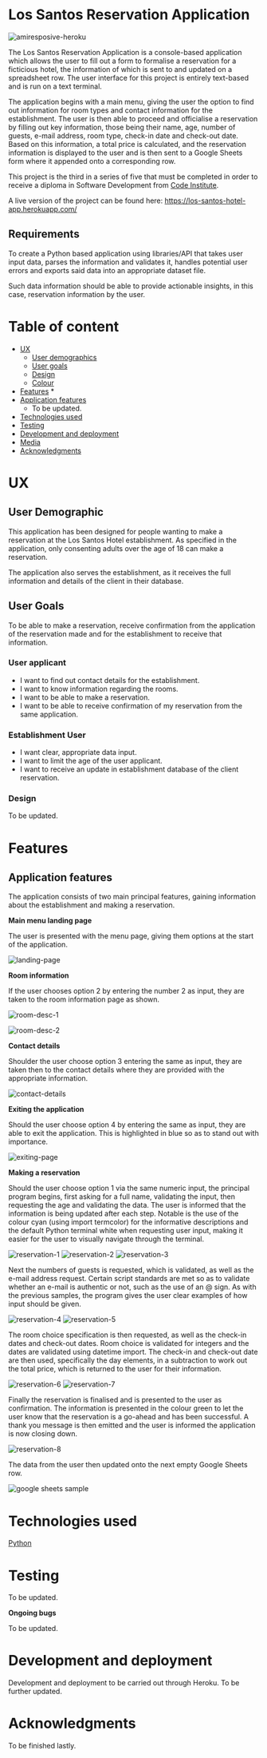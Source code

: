 # Los Santos Reservation Application

![amiresposive-heroku](https://user-images.githubusercontent.com/78651133/178527987-096bc711-4a41-4b6a-8833-ec15ac4e4a9a.jpg)

The Los Santos Reservation Application is a console-based application which allows the user to fill out a form to formalise a reservation for a ficticious hotel, the information of which is sent to and updated on a spreadsheet row. The user interface for this project is entirely text-based and is run on a text terminal.

The application begins with a main menu, giving the user the option to find out information for room types and contact information for the establishment. The user is then able to proceed and officialise a reservation by filling out key information, those being their name, age, number of guests, e-mail address, room type, check-in date and check-out date. Based on this information, a total price is calculated, and the reservation information is displayed to the user and is then sent to a Google Sheets form where it appended onto a corresponding row. 

This project is the third in a series of five that must be completed in order to receive a diploma in Software Development from [Code Institute](https://codeinstitute.net/global/full-stack-software-development-diploma/?utm_term=code%20institute&utm_campaign=CI+-+ROW+-+Search+-+Brand&utm_source=adwords&utm_medium=ppc&hsa_acc=8983321581&hsa_cam=15207113220&hsa_grp=130324141420&hsa_ad=581817633110&hsa_src=g&hsa_tgt=aud-1602480256028:kwd-319867646331&hsa_kw=code%20institute&hsa_mt=e&hsa_net=adwords&hsa_ver=3&gclid=CjwKCAjwt7SWBhAnEiwAx8ZLaiysHOvTv_fv50_dJV1M0VQ97gpB6x147RSwbBFnIgYEorNXsoXm9RoCMq8QAvD_BwE). 

A live version of the project can be found here: https://los-santos-hotel-app.herokuapp.com/

## **Requirements**

To create a Python based application using libraries/API that takes user input data, parses the information and validates it, handles potential user errors and exports said data into an appropriate dataset file. 

Such data information should be able to provide actionable insights, in this case, reservation information by the user.

# Table of content

* [UX](#ux)
     * [User demographics](#user-demographic)
     * [User goals](#user-goals)
     * [Design](#design)
     * [Colour](#colour)
* [Features](#features)
     * 
* [Application features](#application-features)
     * To be updated.
* [Technologies used](#technologies-used)
* [Testing](#testing)
* [Development and deployment](#development-and-deployment)
* [Media](#media)
* [Acknowledgments](#acknowledgments)

# UX 

## **User Demographic**

This application has been designed for people wanting to make a reservation at the Los Santos Hotel establishment. As specified in the application, only consenting adults over the age of 18 can make a reservation. 

The application also serves the establishment, as it receives the full information and details of the client in their database.

## **User Goals**

To be able to make a reservation, receive confirmation from the application of the reservation made and for the establishment to receive that information.

### **User applicant**

* I want to find out contact details for the establishment.
* I want to know information regarding the rooms.
* I want to be able to make a reservation.
* I want to be able to receive confirmation of my reservation from the same application.

### **Establishment User**

* I want clear, appropriate data input.
* I want to limit the age of the user applicant.
* I want to receive an update in establishment database of the client reservation.

### **Design**

To be updated.

# Features

## **Application features**

The application consists of two main principal features, gaining information about the establishment and making a reservation.

**Main menu landing page**

The user is presented with the menu page, giving them options at the start of the application.

![landing-page](https://user-images.githubusercontent.com/78651133/178565073-44b590f7-c6a7-4eee-b7cf-30c7eb945f0d.jpg)

**Room information**

If the user chooses option 2 by entering the number 2 as input, they are taken to the room information page as shown. 

![room-desc-1](https://user-images.githubusercontent.com/78651133/178565173-94b68844-c426-4964-8eb5-fa31a545e6ed.jpg)

![room-desc-2](https://user-images.githubusercontent.com/78651133/178565198-c5f7d334-685d-4be2-9074-352943a2eb16.jpg)

**Contact details**

Shoulder the user choose option 3 entering the same as input, they are taken then to the contact details where they are provided with the appropriate information.

![contact-details](https://user-images.githubusercontent.com/78651133/178566398-53f50769-adaa-4e4c-8b6c-e9194b9e0b9f.jpg)

**Exiting the application**

Should the user choose option 4 by entering the same as input, they are able to exit the application. This is highlighted in blue so as to stand out with importance.

![exiting-page](https://user-images.githubusercontent.com/78651133/178566455-c38d6ebc-2aab-49bc-96bf-6445ba46121b.jpg)

**Making a reservation**

Should the user choose option 1 via the same numeric input, the principal program begins, first asking for a full name, validating the input, then requesting the age and validating the data. The user is informed that the information is being updated after each step. Notable is the use of the colour cyan (using import termcolor) for the informative descriptions and the default Python terminal white when requesting user input, making it easier for the user to visually navigate through the terminal.

![reservation-1](https://user-images.githubusercontent.com/78651133/178733178-b6058ecf-6932-4c06-bba9-bcb03b0c546e.jpg)
![reservation-2](https://user-images.githubusercontent.com/78651133/178733196-b28506a2-032b-482b-857c-c9011b142a1d.jpg)
![reservation-3](https://user-images.githubusercontent.com/78651133/178733209-8855517f-fedb-4d95-9dc1-6f86be298c51.jpg)

Next the numbers of guests is requested, which is validated, as well as the e-mail address request. Certain script standards are met so as to validate whether an e-mail is authentic or not, such as the use of an @ sign. As with the previous samples, the program gives the user clear examples of how input should be given.

![reservation-4](https://user-images.githubusercontent.com/78651133/178738275-895d3087-b7f6-47cb-9bbd-10088a1d60a0.jpg)
![reservation-5](https://user-images.githubusercontent.com/78651133/178738277-3de08b06-3fea-4e2b-83a3-d6e26e74c14c.jpg)

The room choice specification is then requested, as well as the check-in dates and check-out dates. Room choice is validated for integers and the dates are validated using datetime import. The check-in and check-out date are then used, specifically the day elements, in a subtraction to work out the total price, which is returned to the user for their information.

![reservation-6](https://user-images.githubusercontent.com/78651133/178739358-cf1dc144-a5da-48f6-a8b2-da0050d2e2c1.jpg)
![reservation-7](https://user-images.githubusercontent.com/78651133/178739361-ca20917f-8a50-4f87-871f-4eb0eae14b69.jpg)

Finally the reservation is finalised and is presented to the user as confirmation. The information is presented in the colour green to let the user know that the reservation is a go-ahead and has been successful. A thank you message is then emitted and the user is informed the application is now closing down.

![reservation-8](https://user-images.githubusercontent.com/78651133/178740014-dd2a3fa9-c080-4947-85e8-501c03c5b3be.jpg)

The data from the user then updated onto the next empty Google Sheets row. 

![google sheets sample](https://user-images.githubusercontent.com/78651133/178742993-df62d804-664c-4369-9f72-9041af9a9f3a.jpg)

# Technologies used

[Python](https://www.python.org/)
    
# Testing

To be updated.

**Ongoing bugs**

To be updated.

# Development and deployment

Development and deployment to be carried out through Heroku. To be further updated.

# Acknowledgments

To be finished lastly.
